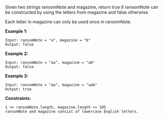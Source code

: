 Given two strings ransomNote and magazine, return true if ransomNote can be constructed by using the letters from magazine and false otherwise.

Each letter in magazine can only be used once in ransomNote.



**Example 1:**
```
Input: ransomNote = "a", magazine = "b"
Output: false
```
**Example 2:**
```
Input: ransomNote = "aa", magazine = "ab"
Output: false
```
**Example 3:**
```
Input: ransomNote = "aa", magazine = "aab"
Output: true
```


**Constraints:**

    1 <= ransomNote.length, magazine.length <= 105
    ransomNote and magazine consist of lowercase English letters.

